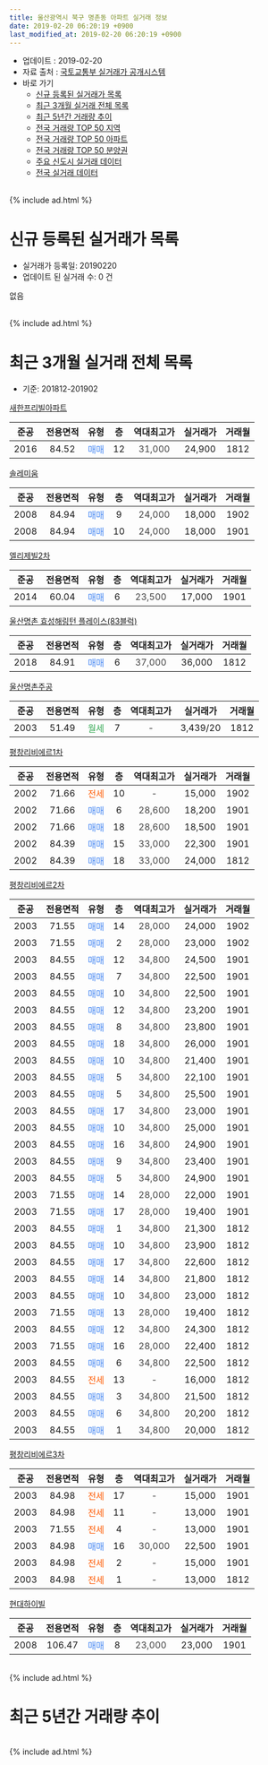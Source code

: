 ```yaml
---
title: 울산광역시 북구 명촌동 아파트 실거래 정보
date: 2019-02-20 06:20:19 +0900
last_modified_at: 2019-02-20 06:20:19 +0900
---
```


* 업데이트 : 2019-02-20
* 자료 출처 : [국토교통부 실거래가 공개시스템](http://rt.molit.go.kr)
* 바로 가기
    * [신규 등록된 실거래가 목록](#신규-등록된-실거래가-목록)
    * [최근 3개월 실거래 전체 목록](#최근-3개월-실거래-전체-목록)
    * [최근 5년간 거래량 추이](#최근-5년간-거래량-추이)
    * [전국 거래량 TOP 50 지역](https://inasie.github.io/apt-trade-info/최근-3개월-전국에서-가장-거래가-많이-발생한-지역)
    * [전국 거래량 TOP 50 아파트](https://inasie.github.io/apt-trade-info/최근-3개월-전국에서-가장-거래가-많이-발생한-아파트)
    * [전국 거래량 TOP 50 분양권](https://inasie.github.io/apt-trade-info/최근-3개월-전국에서-가장-거래가-많이-발생한-분양권)
    * [주요 신도시 실거래 데이터](https://inasie.github.io/apt-trade-info/주요-신도시)
    * [전국 실거래 데이터](https://inasie.github.io/apt-trade-info/전국)
<br>
{% include ad.html %}
<br>

# 신규 등록된 실거래가 목록
* 실거래가 등록일: 20190220
* 업데이트 된 실거래 수: 0 건

없음

<br>
{% include ad.html %}
<br>

# 최근 3개월 실거래 전체 목록
* 기준: 201812-201902


[새한프리빌아파트](https://search.naver.com/search.naver?query=%EC%9A%B8%EC%82%B0%EA%B4%91%EC%97%AD%EC%8B%9C+%EB%B6%81%EA%B5%AC+%EB%AA%85%EC%B4%8C%EB%8F%99+%EC%83%88%ED%95%9C%ED%94%84%EB%A6%AC%EB%B9%8C%EC%95%84%ED%8C%8C%ED%8A%B8)

|준공|전용면적|유형|층|역대최고가|실거래가|거래월|
|:---:|:---:|:---:|:---:|:---:|:---:|:---:|
|2016|84.52|<span style="color:#4285f3">매매</span>|12|<span style="color:#444444">31,000</span>|24,900|1812|

[솔레미움](https://search.naver.com/search.naver?query=%EC%9A%B8%EC%82%B0%EA%B4%91%EC%97%AD%EC%8B%9C+%EB%B6%81%EA%B5%AC+%EB%AA%85%EC%B4%8C%EB%8F%99+%EC%86%94%EB%A0%88%EB%AF%B8%EC%9B%80)

|준공|전용면적|유형|층|역대최고가|실거래가|거래월|
|:---:|:---:|:---:|:---:|:---:|:---:|:---:|
|2008|84.94|<span style="color:#4285f3">매매</span>|9|<span style="color:#444444">24,000</span>|18,000|1902|
|2008|84.94|<span style="color:#4285f3">매매</span>|10|<span style="color:#444444">24,000</span>|18,000|1901|

[엘리제빌2차](https://search.naver.com/search.naver?query=%EC%9A%B8%EC%82%B0%EA%B4%91%EC%97%AD%EC%8B%9C+%EB%B6%81%EA%B5%AC+%EB%AA%85%EC%B4%8C%EB%8F%99+%EC%97%98%EB%A6%AC%EC%A0%9C%EB%B9%8C2%EC%B0%A8)

|준공|전용면적|유형|층|역대최고가|실거래가|거래월|
|:---:|:---:|:---:|:---:|:---:|:---:|:---:|
|2014|60.04|<span style="color:#4285f3">매매</span>|6|<span style="color:#444444">23,500</span>|17,000|1901|

[울산명촌 효성해링턴 플레이스(83블럭)](https://search.naver.com/search.naver?query=%EC%9A%B8%EC%82%B0%EA%B4%91%EC%97%AD%EC%8B%9C+%EB%B6%81%EA%B5%AC+%EB%AA%85%EC%B4%8C%EB%8F%99+%EC%9A%B8%EC%82%B0%EB%AA%85%EC%B4%8C+%ED%9A%A8%EC%84%B1%ED%95%B4%EB%A7%81%ED%84%B4+%ED%94%8C%EB%A0%88%EC%9D%B4%EC%8A%A4%2883%EB%B8%94%EB%9F%AD%29)

|준공|전용면적|유형|층|역대최고가|실거래가|거래월|
|:---:|:---:|:---:|:---:|:---:|:---:|:---:|
|2018|84.91|<span style="color:#4285f3">매매</span>|6|<span style="color:#444444">37,000</span>|36,000|1812|

[울산명촌주공](https://search.naver.com/search.naver?query=%EC%9A%B8%EC%82%B0%EA%B4%91%EC%97%AD%EC%8B%9C+%EB%B6%81%EA%B5%AC+%EB%AA%85%EC%B4%8C%EB%8F%99+%EC%9A%B8%EC%82%B0%EB%AA%85%EC%B4%8C%EC%A3%BC%EA%B3%B5)

|준공|전용면적|유형|층|역대최고가|실거래가|거래월|
|:---:|:---:|:---:|:---:|:---:|:---:|:---:|
|2003|51.49|<span style="color:#34a853">월세</span>|7|<span style="color:#444444">-</span>|3,439/20|1812|

[평창리비에르1차](https://search.naver.com/search.naver?query=%EC%9A%B8%EC%82%B0%EA%B4%91%EC%97%AD%EC%8B%9C+%EB%B6%81%EA%B5%AC+%EB%AA%85%EC%B4%8C%EB%8F%99+%ED%8F%89%EC%B0%BD%EB%A6%AC%EB%B9%84%EC%97%90%EB%A5%B41%EC%B0%A8)

|준공|전용면적|유형|층|역대최고가|실거래가|거래월|
|:---:|:---:|:---:|:---:|:---:|:---:|:---:|
|2002|71.66|<span style="color:#ff5a00">전세</span>|10|<span style="color:#444444">-</span>|15,000|1902|
|2002|71.66|<span style="color:#4285f3">매매</span>|6|<span style="color:#444444">28,600</span>|18,200|1901|
|2002|71.66|<span style="color:#4285f3">매매</span>|18|<span style="color:#444444">28,600</span>|18,500|1901|
|2002|84.39|<span style="color:#4285f3">매매</span>|15|<span style="color:#444444">33,000</span>|22,300|1901|
|2002|84.39|<span style="color:#4285f3">매매</span>|18|<span style="color:#444444">33,000</span>|24,000|1812|

[평창리비에르2차](https://search.naver.com/search.naver?query=%EC%9A%B8%EC%82%B0%EA%B4%91%EC%97%AD%EC%8B%9C+%EB%B6%81%EA%B5%AC+%EB%AA%85%EC%B4%8C%EB%8F%99+%ED%8F%89%EC%B0%BD%EB%A6%AC%EB%B9%84%EC%97%90%EB%A5%B42%EC%B0%A8)

|준공|전용면적|유형|층|역대최고가|실거래가|거래월|
|:---:|:---:|:---:|:---:|:---:|:---:|:---:|
|2003|71.55|<span style="color:#4285f3">매매</span>|14|<span style="color:#444444">28,000</span>|24,000|1902|
|2003|71.55|<span style="color:#4285f3">매매</span>|2|<span style="color:#444444">28,000</span>|23,000|1902|
|2003|84.55|<span style="color:#4285f3">매매</span>|12|<span style="color:#444444">34,800</span>|24,500|1901|
|2003|84.55|<span style="color:#4285f3">매매</span>|7|<span style="color:#444444">34,800</span>|22,500|1901|
|2003|84.55|<span style="color:#4285f3">매매</span>|10|<span style="color:#444444">34,800</span>|22,500|1901|
|2003|84.55|<span style="color:#4285f3">매매</span>|12|<span style="color:#444444">34,800</span>|23,200|1901|
|2003|84.55|<span style="color:#4285f3">매매</span>|8|<span style="color:#444444">34,800</span>|23,800|1901|
|2003|84.55|<span style="color:#4285f3">매매</span>|18|<span style="color:#444444">34,800</span>|26,000|1901|
|2003|84.55|<span style="color:#4285f3">매매</span>|10|<span style="color:#444444">34,800</span>|21,400|1901|
|2003|84.55|<span style="color:#4285f3">매매</span>|5|<span style="color:#444444">34,800</span>|22,100|1901|
|2003|84.55|<span style="color:#4285f3">매매</span>|5|<span style="color:#444444">34,800</span>|25,500|1901|
|2003|84.55|<span style="color:#4285f3">매매</span>|17|<span style="color:#444444">34,800</span>|23,000|1901|
|2003|84.55|<span style="color:#4285f3">매매</span>|10|<span style="color:#444444">34,800</span>|25,000|1901|
|2003|84.55|<span style="color:#4285f3">매매</span>|16|<span style="color:#444444">34,800</span>|24,900|1901|
|2003|84.55|<span style="color:#4285f3">매매</span>|9|<span style="color:#444444">34,800</span>|23,400|1901|
|2003|84.55|<span style="color:#4285f3">매매</span>|5|<span style="color:#444444">34,800</span>|24,900|1901|
|2003|71.55|<span style="color:#4285f3">매매</span>|14|<span style="color:#444444">28,000</span>|22,000|1901|
|2003|71.55|<span style="color:#4285f3">매매</span>|17|<span style="color:#444444">28,000</span>|19,400|1901|
|2003|84.55|<span style="color:#4285f3">매매</span>|1|<span style="color:#444444">34,800</span>|21,300|1812|
|2003|84.55|<span style="color:#4285f3">매매</span>|10|<span style="color:#444444">34,800</span>|23,900|1812|
|2003|84.55|<span style="color:#4285f3">매매</span>|17|<span style="color:#444444">34,800</span>|22,600|1812|
|2003|84.55|<span style="color:#4285f3">매매</span>|14|<span style="color:#444444">34,800</span>|21,800|1812|
|2003|84.55|<span style="color:#4285f3">매매</span>|10|<span style="color:#444444">34,800</span>|23,000|1812|
|2003|71.55|<span style="color:#4285f3">매매</span>|13|<span style="color:#444444">28,000</span>|19,400|1812|
|2003|84.55|<span style="color:#4285f3">매매</span>|12|<span style="color:#444444">34,800</span>|24,300|1812|
|2003|71.55|<span style="color:#4285f3">매매</span>|16|<span style="color:#444444">28,000</span>|22,400|1812|
|2003|84.55|<span style="color:#4285f3">매매</span>|6|<span style="color:#444444">34,800</span>|22,500|1812|
|2003|84.55|<span style="color:#ff5a00">전세</span>|13|<span style="color:#444444">-</span>|16,000|1812|
|2003|84.55|<span style="color:#4285f3">매매</span>|3|<span style="color:#444444">34,800</span>|21,500|1812|
|2003|84.55|<span style="color:#4285f3">매매</span>|6|<span style="color:#444444">34,800</span>|20,200|1812|
|2003|84.55|<span style="color:#4285f3">매매</span>|1|<span style="color:#444444">34,800</span>|20,000|1812|


<script async src="//pagead2.googlesyndication.com/pagead/js/adsbygoogle.js"></script>
<!-- 기본 -->
<ins class="adsbygoogle"
     style="display:block"
     data-ad-client="ca-pub-2446590836940007"
     data-ad-slot="1659523306"
     data-ad-format="auto"
     data-full-width-responsive="true"></ins>
<script>
(adsbygoogle = window.adsbygoogle || []).push({});
</script>


[평창리비에르3차](https://search.naver.com/search.naver?query=%EC%9A%B8%EC%82%B0%EA%B4%91%EC%97%AD%EC%8B%9C+%EB%B6%81%EA%B5%AC+%EB%AA%85%EC%B4%8C%EB%8F%99+%ED%8F%89%EC%B0%BD%EB%A6%AC%EB%B9%84%EC%97%90%EB%A5%B43%EC%B0%A8)

|준공|전용면적|유형|층|역대최고가|실거래가|거래월|
|:---:|:---:|:---:|:---:|:---:|:---:|:---:|
|2003|84.98|<span style="color:#ff5a00">전세</span>|17|<span style="color:#444444">-</span>|15,000|1901|
|2003|84.98|<span style="color:#ff5a00">전세</span>|11|<span style="color:#444444">-</span>|13,000|1901|
|2003|71.55|<span style="color:#ff5a00">전세</span>|4|<span style="color:#444444">-</span>|13,000|1901|
|2003|84.98|<span style="color:#4285f3">매매</span>|16|<span style="color:#444444">30,000</span>|22,500|1901|
|2003|84.98|<span style="color:#ff5a00">전세</span>|2|<span style="color:#444444">-</span>|15,000|1901|
|2003|84.98|<span style="color:#ff5a00">전세</span>|1|<span style="color:#444444">-</span>|13,000|1812|

[현대하이빌](https://search.naver.com/search.naver?query=%EC%9A%B8%EC%82%B0%EA%B4%91%EC%97%AD%EC%8B%9C+%EB%B6%81%EA%B5%AC+%EB%AA%85%EC%B4%8C%EB%8F%99+%ED%98%84%EB%8C%80%ED%95%98%EC%9D%B4%EB%B9%8C)

|준공|전용면적|유형|층|역대최고가|실거래가|거래월|
|:---:|:---:|:---:|:---:|:---:|:---:|:---:|
|2008|106.47|<span style="color:#4285f3">매매</span>|8|<span style="color:#444444">23,000</span>|23,000|1901|


<br>
{% include ad.html %}
<br>

# 최근 5년간 거래량 추이


<div style="width:100%;">
    <canvas id="deal_progress" height="200"></canvas>
</div>

<script>
new Chart(document.getElementById("deal_progress"), {
    type: 'line',
    data: {
        labels: ['201402','201403','201404','201405','201406','201407','201408','201409','201410','201411','201412','201501','201502','201503','201504','201505','201506','201507','201508','201509','201510','201511','201512','201601','201602','201603','201604','201605','201606','201607','201608','201609','201610','201611','201612','201701','201702','201703','201704','201705','201706','201707','201708','201709','201710','201711','201712','201801','201802','201803','201804','201805','201806','201807','201808','201809','201810','201811','201812','201901','201902'],
        datasets: [{
            label: '매매',
            pointRadius: 1,
            data: [22, 42, 30, 30, 38, 33, 32, 43, 60, 37, 28, 31, 35, 43, 37, 36, 34, 27, 14, 20, 34, 25, 13, 13, 8, 14, 22, 11, 19, 9, 13, 14, 29, 14, 15, 9, 9, 11, 11, 9, 27, 21, 23, 13, 17, 20, 15, 36, 22, 50, 25, 18, 15, 12, 15, 17, 16, 14, 15, 23, 3],
            borderColor: "rgba(255, 201, 14, 1)",
            backgroundColor: "rgba(255, 201, 14, 0.5)",
            fill: false,
            lineTension: 0
        },{
            label: '전월세',
            pointRadius: 1,
            data: [7, 16, 11, 13, 15, 15, 10, 14, 11, 10, 8, 9, 13, 12, 9, 18, 12, 6, 7, 8, 12, 17, 10, 6, 12, 8, 7, 5, 8, 9, 7, 6, 10, 10, 4, 8, 10, 15, 8, 9, 11, 8, 5, 9, 6, 5, 5, 5, 4, 5, 9, 9, 5, 5, 1, 3, 1, 2, 3, 4, 1],
            borderColor: "rgba(0, 141, 185, 1)",
            backgroundColor: "rgba(0, 141, 185, 0.5)",
            fill: false,
            lineTension: 0
        }
        ]
    },
    options: {
        responsive: true,
        title: {
            display: false
        },
        tooltips: {
            mode: 'index',
            intersect: false
        },
        hover: {
            mode: 'nearest',
            intersect: true
        },
        scales: {
            xAxes: [{
                display: true,
                scaleLabel: {
                    display: true,
                    labelString: '년/월'
                }
            }],
            yAxes: [{
                display: true,
                ticks: {
                    suggestedMin: 0,
                },
                scaleLabel: {
                    display: true,
                    labelString: '실거래 수'
                }
            }]
        }
    }
});

</script>


<br>
{% include ad.html %}
<br>

